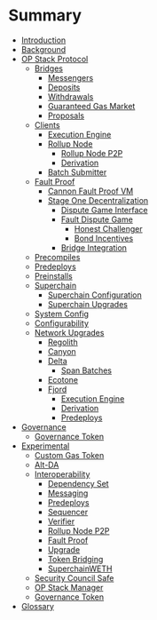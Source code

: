 <!-- DOCTOC SKIP -->

# Summary

- [Introduction](./root.md)
- [Background](./background.md)
- [OP Stack Protocol](./protocol/overview.md)
  - [Bridges](./protocol/bridges.md)
    - [Messengers](./protocol/messengers.md)
    - [Deposits](./protocol/deposits.md)
    - [Withdrawals](./protocol/withdrawals.md)
    - [Guaranteed Gas Market](./protocol/guaranteed-gas-market.md)
    - [Proposals](./protocol/proposals.md)
  - [Clients]()
    - [Execution Engine](./protocol/exec-engine.md)
    - [Rollup Node](./protocol/rollup-node.md)
      - [Rollup Node P2P](./protocol/rollup-node-p2p.md)
      - [Derivation](./protocol/derivation.md)
    - [Batch Submitter](./protocol/batcher.md)
  - [Fault Proof](fault-proof/index.md)
    - [Cannon Fault Proof VM](fault-proof/cannon-fault-proof-vm.md)
    - [Stage One Decentralization](fault-proof/stage-one/index.md)
      - [Dispute Game Interface](fault-proof/stage-one/dispute-game-interface.md)
      - [Fault Dispute Game](fault-proof/stage-one/fault-dispute-game.md)
        - [Honest Challenger](fault-proof/stage-one/honest-challenger-fdg.md)
        - [Bond Incentives](fault-proof/stage-one/bond-incentives.md)
      - [Bridge Integration](fault-proof/stage-one/bridge-integration.md)
  - [Precompiles](./protocol/precompiles.md)
  - [Predeploys](./protocol/predeploys.md)
  - [Preinstalls](./protocol/preinstalls.md)
  - [Superchain]()
    - [Superchain Configuration](./protocol/superchain-configuration.md)
    - [Superchain Upgrades](./protocol/superchain-upgrades.md)
  - [System Config](./protocol/system-config.md)
  - [Configurability](./protocol/configurability.md)
  - [Network Upgrades]()
    - [Regolith](./protocol/upgrades/regolith/overview.md)
    - [Canyon](./protocol/upgrades/canyon/overview.md)
    - [Delta](./protocol/upgrades/delta/overview.md)
      - [Span Batches](./protocol/upgrades/delta/span-batches.md)
    - [Ecotone](./protocol/upgrades/ecotone/overview.md)
    - [Fjord](./protocol/upgrades/fjord/overview.md)
      - [Execution Engine](./protocol/upgrades/fjord/exec-engine.md)
      - [Derivation](./protocol/upgrades/fjord/derivation.md)
      - [Predeploys](./protocol/upgrades/fjord/predeploys.md)
- [Governance]()
  - [Governance Token](./governance/gov-token.md)
- [Experimental]()
  - [Custom Gas Token](./experimental/custom-gas-token.md)
  - [Alt-DA](./experimental/alt-da.md)
  - [Interoperability](./interop/overview.md)
    - [Dependency Set](./interop/dependency-set.md)
    - [Messaging](./interop/messaging.md)
    - [Predeploys](./interop/predeploys.md)
    - [Sequencer](./interop/sequencer.md)
    - [Verifier](./interop/verifier.md)
    - [Rollup Node P2P](./interop/rollup-node-p2p.md)
    - [Fault Proof](./interop/fault-proof.md)
    - [Upgrade](./interop/upgrade.md)
    - [Token Bridging](./interop/token-bridging.md)
    - [SuperchainWETH](./interop/superchain-weth.md)
  - [Security Council Safe](./experimental/security-council-safe.md)
  - [OP Stack Manager](./experimental/op-stack-manager.md)
  - [Governance Token](./experimental/gov-token.md)
- [Glossary](./glossary.md)
